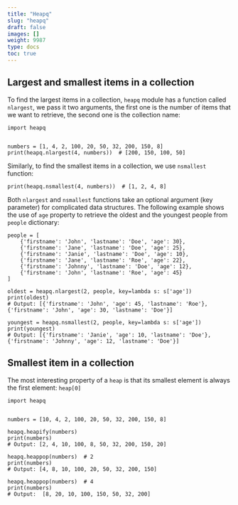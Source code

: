 ```yaml
---
title: "Heapq"
slug: "heapq"
draft: false
images: []
weight: 9987
type: docs
toc: true
---
```


## Largest and smallest items in a collection
To find the largest items in a collection, `heapq` module has a function called `nlargest`, we pass it two arguments, the first one is the number of items that we want to retrieve, the second one is the collection name:

    import heapq
    
    
    numbers = [1, 4, 2, 100, 20, 50, 32, 200, 150, 8]
    print(heapq.nlargest(4, numbers))  # [200, 150, 100, 50]

Similarly, to find the smallest items in a collection, we use `nsmallest` function:

    print(heapq.nsmallest(4, numbers))  # [1, 2, 4, 8]

Both `nlargest` and `nsmallest` functions take an optional argument (key parameter) for complicated data structures. The following example shows the use of `age` property to retrieve the oldest and the youngest people from `people` dictionary:

    people = [
        {'firstname': 'John', 'lastname': 'Doe', 'age': 30},
        {'firstname': 'Jane', 'lastname': 'Doe', 'age': 25},
        {'firstname': 'Janie', 'lastname': 'Doe', 'age': 10},
        {'firstname': 'Jane', 'lastname': 'Roe', 'age': 22},
        {'firstname': 'Johnny', 'lastname': 'Doe', 'age': 12},
        {'firstname': 'John', 'lastname': 'Roe', 'age': 45}
    ]
    
    oldest = heapq.nlargest(2, people, key=lambda s: s['age'])
    print(oldest)
    # Output: [{'firstname': 'John', 'age': 45, 'lastname': 'Roe'}, {'firstname': 'John', 'age': 30, 'lastname': 'Doe'}]
    
    youngest = heapq.nsmallest(2, people, key=lambda s: s['age'])
    print(youngest)
    # Output: [{'firstname': 'Janie', 'age': 10, 'lastname': 'Doe'}, {'firstname': 'Johnny', 'age': 12, 'lastname': 'Doe'}]

## Smallest item in a collection
The most interesting property of a `heap` is that its smallest element is always the first element: `heap[0]`

    import heapq
    
    
    numbers = [10, 4, 2, 100, 20, 50, 32, 200, 150, 8]
    
    heapq.heapify(numbers)
    print(numbers)
    # Output: [2, 4, 10, 100, 8, 50, 32, 200, 150, 20]
    
    heapq.heappop(numbers)  # 2
    print(numbers)
    # Output: [4, 8, 10, 100, 20, 50, 32, 200, 150]
    
    heapq.heappop(numbers)  # 4
    print(numbers)
    # Output:  [8, 20, 10, 100, 150, 50, 32, 200]





